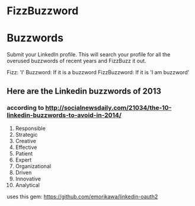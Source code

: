 FizzBuzzword
============
# Buzzwords

Submit your LinkedIn profile. This will search your profile for all the overused buzzwords of recent years and FizzBuzz it out.

Fizz: 'I'
Buzzword: If it is a buzzword
FizzBuzzword: If it is 'I am buzzword'


## Here are the Linkedin buzzwords of 2013
### according to http://socialnewsdaily.com/21034/the-10-linkedin-buzzwords-to-avoid-in-2014/
1. Responsible
2. Strategic
3. Creative
4. Effective
5. Patient
6. Expert
7. Organizational
8. Driven
9. Innovative
10. Analytical


uses this gem: https://github.com/emorikawa/linkedin-oauth2